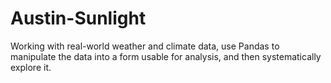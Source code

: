 # Austin-Sunlight
Working with real-world weather and climate data, use Pandas to manipulate the data into a form usable for analysis, and then systematically explore it.
